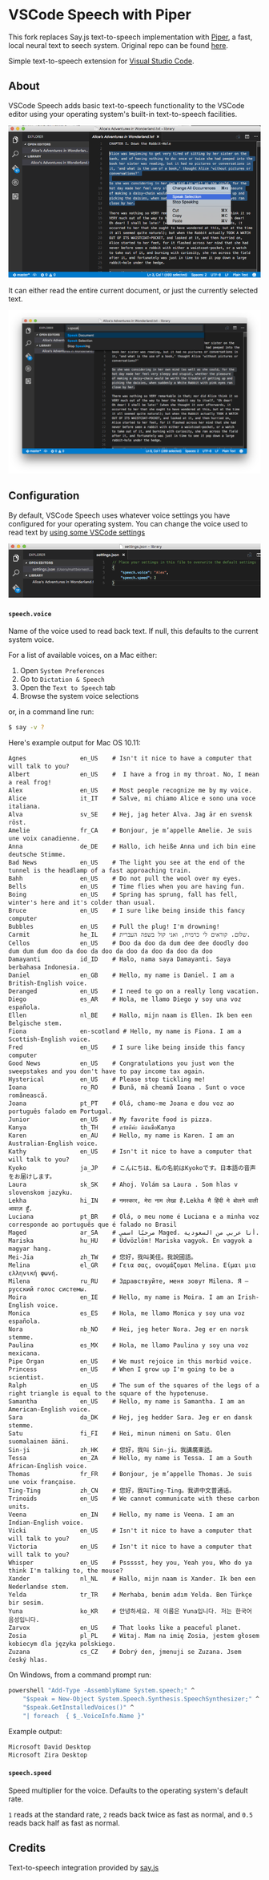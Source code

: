 # VSCode Speech with Piper

This fork replaces Say.js text-to-speech implementation with [Piper](https://github.com/rhasspy/piper), a fast, local neural text to seech system. Original repo can be found [here](https://github.com/mattbierner/vscode-speech).

Simple text-to-speech extension for [Visual Studio Code](https://code.visualstudio.com).

## About
VSCode Speech adds basic text-to-speech functionality to the VSCode editor using your operating system's built-in text-to-speech facilities.

![Demo](media/right-click-example.png)

It can either read the entire current document, or just the currently selected text.

![Demo](media/palette-example.png)


## Configuration
By default, VSCode Speech uses whatever voice settings you have configured for your operating system. You can change the voice used to read text by [using some VSCode settings](https://code.visualstudio.com/docs/customization/userandworkspace)

![Demo](media/settings-example.png)

#### `speech.voice`
Name of the voice used to read back text. If null, this defaults to the current system voice. 

For a list of available voices, on a Mac either:

1. Open `System Preferences`
2. Go to `Dictation & Speech`
3. Open the `Text to Speech` tab
4. Browse the system voice selections

or, in a command line run:

```bash
$ say -v ?
```

Here's example output for Mac OS 10.11:

```
Agnes               en_US    # Isn't it nice to have a computer that will talk to you?
Albert              en_US    #  I have a frog in my throat. No, I mean a real frog!
Alex                en_US    # Most people recognize me by my voice.
Alice               it_IT    # Salve, mi chiamo Alice e sono una voce italiana.
Alva                sv_SE    # Hej, jag heter Alva. Jag är en svensk röst.
Amelie              fr_CA    # Bonjour, je m’appelle Amelie. Je suis une voix canadienne.
Anna                de_DE    # Hallo, ich heiße Anna und ich bin eine deutsche Stimme.
Bad News            en_US    # The light you see at the end of the tunnel is the headlamp of a fast approaching train.
Bahh                en_US    # Do not pull the wool over my eyes.
Bells               en_US    # Time flies when you are having fun.
Boing               en_US    # Spring has sprung, fall has fell, winter's here and it's colder than usual.
Bruce               en_US    # I sure like being inside this fancy computer
Bubbles             en_US    # Pull the plug! I'm drowning!
Carmit              he_IL    # שלום. קוראים לי כרמית, ואני קול בשפה העברית.
Cellos              en_US    # Doo da doo da dum dee dee doodly doo dum dum dum doo da doo da doo da doo da doo da doo da doo
Damayanti           id_ID    # Halo, nama saya Damayanti. Saya berbahasa Indonesia.
Daniel              en_GB    # Hello, my name is Daniel. I am a British-English voice.
Deranged            en_US    # I need to go on a really long vacation.
Diego               es_AR    # Hola, me llamo Diego y soy una voz española.
Ellen               nl_BE    # Hallo, mijn naam is Ellen. Ik ben een Belgische stem.
Fiona               en-scotland # Hello, my name is Fiona. I am a Scottish-English voice.
Fred                en_US    # I sure like being inside this fancy computer
Good News           en_US    # Congratulations you just won the sweepstakes and you don't have to pay income tax again.
Hysterical          en_US    # Please stop tickling me!
Ioana               ro_RO    # Bună, mă cheamă Ioana . Sunt o voce românească.
Joana               pt_PT    # Olá, chamo-me Joana e dou voz ao português falado em Portugal.
Junior              en_US    # My favorite food is pizza.
Kanya               th_TH    # สวัสดีค่ะ ดิฉันชื่อKanya
Karen               en_AU    # Hello, my name is Karen. I am an Australian-English voice.
Kathy               en_US    # Isn't it nice to have a computer that will talk to you?
Kyoko               ja_JP    # こんにちは、私の名前はKyokoです。日本語の音声をお届けします。
Laura               sk_SK    # Ahoj. Volám sa Laura . Som hlas v slovenskom jazyku.
Lekha               hi_IN    # नमस्कार, मेरा नाम लेखा है.Lekha मै हिंदी मे बोलने वाली आवाज़ हूँ.
Luciana             pt_BR    # Olá, o meu nome é Luciana e a minha voz corresponde ao português que é falado no Brasil
Maged               ar_SA    # مرحبًا اسمي Maged. أنا عربي من السعودية.
Mariska             hu_HU    # Üdvözlöm! Mariska vagyok. Én vagyok a magyar hang.
Mei-Jia             zh_TW    # 您好，我叫美佳。我說國語。
Melina              el_GR    # Γεια σας, ονομάζομαι Melina. Είμαι μια ελληνική φωνή.
Milena              ru_RU    # Здравствуйте, меня зовут Milena. Я – русский голос системы.
Moira               en_IE    # Hello, my name is Moira. I am an Irish-English voice.
Monica              es_ES    # Hola, me llamo Monica y soy una voz española.
Nora                nb_NO    # Hei, jeg heter Nora. Jeg er en norsk stemme.
Paulina             es_MX    # Hola, me llamo Paulina y soy una voz mexicana.
Pipe Organ          en_US    # We must rejoice in this morbid voice.
Princess            en_US    # When I grow up I'm going to be a scientist.
Ralph               en_US    # The sum of the squares of the legs of a right triangle is equal to the square of the hypotenuse.
Samantha            en_US    # Hello, my name is Samantha. I am an American-English voice.
Sara                da_DK    # Hej, jeg hedder Sara. Jeg er en dansk stemme.
Satu                fi_FI    # Hei, minun nimeni on Satu. Olen suomalainen ääni.
Sin-ji              zh_HK    # 您好，我叫 Sin-ji。我講廣東話。
Tessa               en_ZA    # Hello, my name is Tessa. I am a South African-English voice.
Thomas              fr_FR    # Bonjour, je m’appelle Thomas. Je suis une voix française.
Ting-Ting           zh_CN    # 您好，我叫Ting-Ting。我讲中文普通话。
Trinoids            en_US    # We cannot communicate with these carbon units.
Veena               en_IN    # Hello, my name is Veena. I am an Indian-English voice.
Vicki               en_US    # Isn't it nice to have a computer that will talk to you?
Victoria            en_US    # Isn't it nice to have a computer that will talk to you?
Whisper             en_US    # Pssssst, hey you, Yeah you, Who do ya think I'm talking to, the mouse?
Xander              nl_NL    # Hallo, mijn naam is Xander. Ik ben een Nederlandse stem.
Yelda               tr_TR    # Merhaba, benim adım Yelda. Ben Türkçe bir sesim.
Yuna                ko_KR    # 안녕하세요. 제 이름은 Yuna입니다. 저는 한국어 음성입니다.
Zarvox              en_US    # That looks like a peaceful planet.
Zosia               pl_PL    # Witaj. Mam na imię Zosia, jestem głosem kobiecym dla języka polskiego.
Zuzana              cs_CZ    # Dobrý den, jmenuji se Zuzana. Jsem český hlas.
```

On Windows, from a command prompt run:

```bat
powershell "Add-Type -AssemblyName System.speech;" ^
    "$speak = New-Object System.Speech.Synthesis.SpeechSynthesizer;" ^
    "$speak.GetInstalledVoices()" ^
    "| foreach  { $_.VoiceInfo.Name }"
```

Example output:

```
Microsoft David Desktop
Microsoft Zira Desktop
```

#### `speech.speed`
Speed multiplier for the voice. Defaults to the operating system's default rate.

`1` reads at the standard rate, `2` reads back twice as fast as normal, and `0.5` reads back half as fast as normal. 


## Credits
Text-to-speech integration provided by [say.js](https://github.com/Marak/say.js/)

